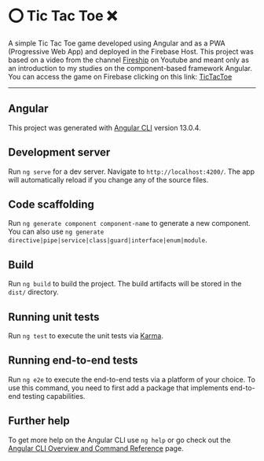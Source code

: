 # ⁣⭕ Tic Tac Toe ❌

A simple Tic Tac Toe game developed using Angular and as a PWA (Progressive Web App) and deployed in the Firebase Host. This project was based on a video from the channel [Fireship](https://www.youtube.com/watch?v=G0bBLvWXBvc) on Youtube and meant only as an introduction to my studies on the component-based framework Angular. You can access the game on Firebase clicking on this link: [TicTacToe](https://rafaelperestictactoe.web.app/)
<hr>

## Angular

This project was generated with [Angular CLI](https://github.com/angular/angular-cli) version 13.0.4.

## Development server

Run `ng serve` for a dev server. Navigate to `http://localhost:4200/`. The app will automatically reload if you change any of the source files.

## Code scaffolding

Run `ng generate component component-name` to generate a new component. You can also use `ng generate directive|pipe|service|class|guard|interface|enum|module`.

## Build

Run `ng build` to build the project. The build artifacts will be stored in the `dist/` directory.

## Running unit tests

Run `ng test` to execute the unit tests via [Karma](https://karma-runner.github.io).

## Running end-to-end tests

Run `ng e2e` to execute the end-to-end tests via a platform of your choice. To use this command, you need to first add a package that implements end-to-end testing capabilities.

## Further help

To get more help on the Angular CLI use `ng help` or go check out the [Angular CLI Overview and Command Reference](https://angular.io/cli) page.
